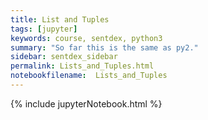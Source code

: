 ```yaml
---
title: List and Tuples
tags: [jupyter]
keywords: course, sentdex, python3
summary: "So far this is the same as py2."
sidebar: sentdex_sidebar
permalink: Lists_and_Tuples.html
notebookfilename:  Lists_and_Tuples
---
```


{% include jupyterNotebook.html %}